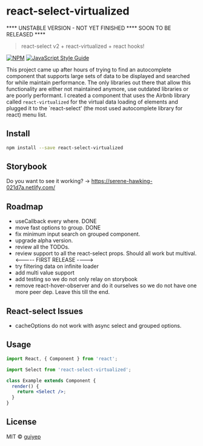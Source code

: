 # react-select-virtualized

**** UNSTABLE VERSION - NOT YET FINISHED **** SOON TO BE RELEASED ****
> react-select v2 + react-virtualized + react hooks!

[![NPM](https://img.shields.io/npm/v/react-select-virtualized.svg)](https://www.npmjs.com/package/react-select-virtualized) [![JavaScript Style Guide](https://img.shields.io/badge/code_style-standard-brightgreen.svg)](https://standardjs.com)

This project came up after hours of trying to find an autocomplete component that supports large sets of data to be displayed and searched for while maintain performance. The only libraries out there that allow this functionality are either not maintained anymore, use outdated libraries or are poorly performant.
I created a component that uses the Airbnb library called `react-virtualized` for the virtual data loading of elements and plugged it to the `react-select’ (the most used autocomplete library for react) menu list.

## Install

```bash
npm install --save react-select-virtualized
```

## Storybook

Do you want to see it working? -> https://serene-hawking-021d7a.netlify.com/

## Roadmap

- useCallback every where. DONE
- move fast options to group. DONE
- fix minimum input search on grouped component.
- upgrade alpha version.
- review all the TODOs.
- review support to all the react-select props. Should all work but multival.
<----- FIRST RELEASE ---->
- try filtering data on infinite loader
- add multi value support
- add testing so we do not only relay on storybook
- remove react-hover-observer and do it ourselves so we do not have one more peer dep. Leave this till the end.

## React-select Issues

- cacheOptions do not work with async select and grouped options.

## Usage

```jsx
import React, { Component } from 'react';

import Select from 'react-select-virtualized';

class Example extends Component {
  render() {
    return <Select />;
  }
}
```

## License

MIT © [guiyep](https://github.com/guiyep)
